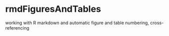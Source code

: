 rmdFiguresAndTables
===================

working with R markdown and automatic figure and table numbering, cross-referencing
